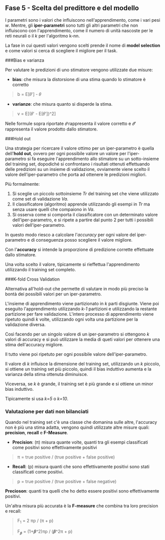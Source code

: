 ## Fase 5 - Scelta del predittore e del modello

I parametri sono i valori che influiscono nell'apprendimento, come i vari pesi *w*. Mentre, gli **iper-parametri** sono tutti gli altri parametri che non influiscono con l'apprendimento, come il numero di unità nascoste per le reti neurali o il *k* per l'algoritmo k-nn.

La fase in cui questi valori vengono scelti prende il nome di **model selection** e come valori si cerca di scegliere il migliore per il task.

###Bias e varianza

Per valutare le predizioni di uno stimatore vengono utilizzate due misure:

- **bias**: che misura la distorsione di una stima quando lo stimatore è corretto
 
> b = E[𝜃'] - 𝜃 

- **varianze**: che misura quanto si disperde la stima.

> v = E[(𝜃' - E[𝜃'])^2]

Nelle formule sopra riportate *𝜃* rappresenta il valore corretto e *𝜃'* rappresenta il valore prodotto dallo stimatore.

###Hold out

Una strategia per ricercare il valore ottimo per un iper-parametro è quella dell'**hold out**, ovvero per ogni possibile valore un valore per l'iper-parametro si fa eseguire l'apprendimento allo stimatore su un sotto-insieme del training set, dopodiché si confrontano i risultati ottenuti effettuando delle predizioni su un insieme di validazione, ovviamente viene scelto il valore dell'iper-parametro che porta ad ottenere le predizioni migliori.

Più formalmente:

1. Si sceglie un piccolo sottoinsieme *Tr* del training set che viene utilizzato come set di validazione *Va*.
2. Il classificatore (algoritmo) apprende utilizzando gli esempi in *Tr* ma senza usare quelli che compaiono in *Va*.
3. Si osserva come si comporta il classificatore con un determinato valore dell'iper-parametro, e si ripete a partire dal punto 2 per tutti i possibili valori dell'iper-parametro.

In questo modo riesco a calcolare l'*accuracy* per ogni valore del iper-parametro e di conseguenza posso scegliere il valore migliore.

Con l'**accuracy** si intende la proporzione di predizione corrette effettuate dallo stimatore.

Una volta scelto il valore, tipicamente si rieffettua l'apprendimento utilizzando il training set completo.

###K-fold Cross Validation

Alternativa all'hold-out che permette di valutare in modo più preciso la bontà dei possibili valori per un iper-parametro.

L'insieme di apprendimento viene partizionato in *k* parti disgiunte.
Viene poi eseguito l'apprendimento utilizzando *k-1* partizioni e utilizzando la restante partizione per fare validazione.
L'intero processo di apprendimento viene ripetuto quindi *k* volte, utilizzando ogni volta una partizione per la validazione diversa.

Così facendo per un singolo valore di un iper-parametro si ottengono *k* valori di accuracy e si può utilizzare la media di queti valori per ottenere una stima dell'accuracy migliore.

Il tutto viene poi ripetuto per ogni possibile valore dell'iper-parametro. 

Il valore di *k* influisce la dimensione del training set, utilizzando un *k* piccolo, si ottiene un training set più piccolo, quindi il bias induttivo aumenta e la varianza della stima ottenuta diminuisce.

Viceversa, se *k* è grande, il training set è più grande e si ottiene un minor bias induttivo.

Tipicamente si usa *k=5* o *k=10*.

### Valutazione per dati non bilanciati

Quando nel training set c'è una classe che domanina sulle altre, l'accuracy non è più una stima adatta, vengono quindi utilizzate altre misure quali: **precision**, **recall** e **F-Measure**.

- **Precision**: (π) misura quante volte, quanti tra gli esempi classificati come positivi sono effettivamente positivi

> π  = true positive / (true positive + false positive)

- **Recall**: (p) misura quanti che sono effettivamente positivi sono stati classificati come positivi.

> p = true positive / (true positive + false negative)
 
**Precioson**: quanti tra quelli che ho detto essere positivi sono effettivamente positivi.

Un'altra misura più accurata è la **F-measure** che combina tra loro precision e recall:

> F<sub>1</sub> = 2 πp / (π + p)
> 
> F<sub>𝜷</sub> = (1+𝜷^2)πp / (𝜷^2π + p)